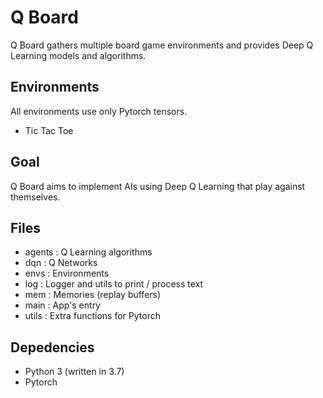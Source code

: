 # Q Board

Q Board gathers multiple board game environments and provides Deep Q Learning models and algorithms.

## Environments

All environments use only Pytorch tensors.

- Tic Tac Toe

## Goal

Q Board aims to implement AIs using Deep Q Learning that play against themselves.

## Files

- agents : Q Learning algorithms
- dqn : Q Networks
- envs : Environments
- log : Logger and utils to print / process text
- mem : Memories (replay buffers)
- main : App's entry
- utils : Extra functions for Pytorch

## Depedencies

- Python 3 (written in 3.7)
- Pytorch
